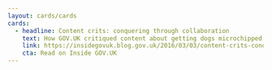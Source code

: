 ```yaml
---
layout: cards/cards
cards:
  - headline: Content crits: conquering through collaboration
    text: How GOV.UK critiqued content about getting dogs microchipped.
    link: https://insidegovuk.blog.gov.uk/2016/03/03/content-crits-conquering-through-collaboration/
    cta: Read on Inside GOV.UK
---
```

